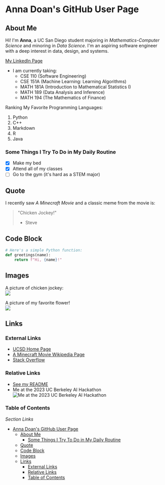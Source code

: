 # Anna Doan's GitHub User Page

## About Me

Hi! I'm **Anna**, a UC San Diego student majoring in *Mathematics-Computer Science* and minoring in *Data Science*. I'm an aspiring software engineer with a deep interest in data, design, and systems.

[My LinkedIn Page](https://www.linkedin.com/in/anna-doann/)

- I am currently taking:
  - CSE 110 (Software Engineering)
  - CSE 151A (Machine Learning: Learning Algorithms)
  - MATH 181A (Introduction to Mathematical Statistics I)
  - MATH 189 (Data Analysis and Inference)
  - MATH 194 (The Mathematics of Finance)

Ranking My Favorite Programming Languages:
1. Python
2. C++
3. Markdown
4. R
5. Java

### Some Things I Try To Do in My Daily Routine
- [x] Make my bed
- [x] Attend all of my classes
- [ ] Go to the gym (it's hard as a STEM major) 

## Quote
I recently saw *A Minecraft Movie* and a classic meme from the movie is:
> "Chicken Jockey!"
> - Steve


## Code Block
```python 
# Here's a simple Python function:
def greetings(name):
    return f"Hi, {name}!"
```

## Images
A picture of chicken jockey:  
![](https://media.cnn.com/api/v1/images/stellar/prod/rev-1-mcr-t3-0093-high-res-jpeg.jpg?c=16x9&q=h_653,w_1160,c_fill/f_webp)

A picture of my favorite flower!  
![](https://www.dutchgrown.com/cdn/shop/products/LilyStarGazer_grande.jpg?v=1668676765)

## Links 

### External Links
- [UCSD Home Page](https://ucsd.edu/)
- [A Minecraft Movie Wikipedia Page](https://en.wikipedia.org/wiki/A_Minecraft_Movie)
- [Stack Overflow](https://en.wikipedia.org/wiki/A_Minecraft_Movie)

### Relative Links
- [See my README](README.md)
- Me at the 2023 UC Berkeley AI Hackathon
![Me at the 2023 UC Berkeley AI Hackathon](images/cal-hack.jpg)

### Table of Contents
*Section Links*
- [Anna Doan's GitHub User Page](#anna-doans-github-user-page)
  - [About Me](#about-me)
    - [Some Things I Try To Do in My Daily Routine](#some-things-i-try-to-do-in-my-daily-routine)
  - [Quote](#quote)
  - [Code Block](#code-block)
  - [Images](#images)
  - [Links](#links)
    - [External Links](#external-links)
    - [Relative Links](#relative-links)
    - [Table of Contents](#table-of-contents)











